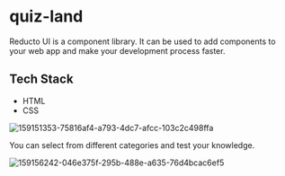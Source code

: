 # quiz-land

Reducto UI is a component library. It can be used to add components to your web app and make your development process faster.
## Tech Stack
- HTML
- CSS

![159151353-75816af4-a793-4dc7-afcc-103c2c498ffa](https://user-images.githubusercontent.com/52904509/159980267-599cd89b-99d0-45f6-a6a0-6add39ebaaa7.jpg)

You can select from different categories and test your knowledge.

![159156242-046e375f-295b-488e-a635-76d4bcac6ef5](https://user-images.githubusercontent.com/52904509/159980313-2bc157c4-cdf1-4399-83c2-f57fe2308715.jpg)
